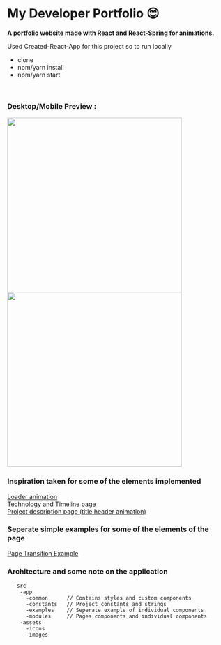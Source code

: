 # My Developer Portfolio 😊
**A portfolio website made with React and React-Spring for animations.**

Used Created-React-App for this project so to run locally
- clone
- npm/yarn install
- npm/yarn start

<br/>

### Desktop/Mobile Preview :
<img align="left" height="400" src="./desktop-preview.gif">
<img height="400" src="./mobile-preview.gif">

### Inspiration taken for some of the elements implemented
[Loader animation](https://dribbble.com/shots/5942330-AVST-Loader-and-Blog-Animation) <br />
[Technology and Timeline page](https://dribbble.com/shots/6151028-Hotel-Concept) <br />
[Project description page (title header animation)](https://dribbble.com/shots/8712182-Go-green-Marketing-Site) <br />


### Seperate simple examples for some of the elements of the page
[Page Transition Example](https://github.com/riyaz942/riyazweb.dev/tree/master/src/app/examples/pageTransition)

### Architecture and some note on the application
```text
  -src
    -app
      -common      // Contains styles and custom components
      -constants   // Project constants and strings
      -examples    // Seperate example of individual components
      -modules     // Pages components and individual components
    -assets
      -icons
      -images
```